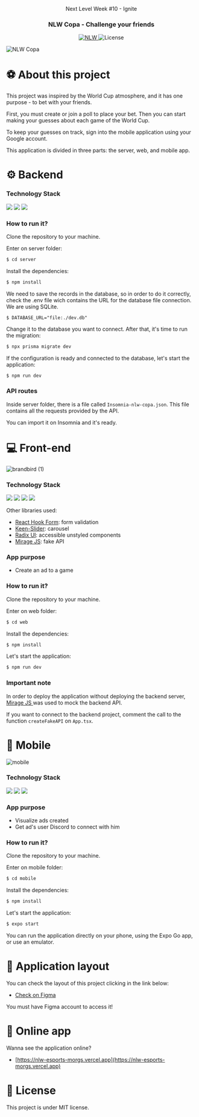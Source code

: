 <p align="center">Next Level Week #10 - Ignite</p>

<h3 align="center">
  NLW Copa - Challenge your friends
</h3>

<p align="center">
  <a href="https://rocketseat.com.br">
    <img alt="NLW" src="https://img.shields.io/badge/NLW-10-%2304D361">
  </a>
  <img alt="License" src="https://img.shields.io/badge/license-MIT-%2304D361">
</p>

<img alt="NLW Copa" src="https://user-images.githubusercontent.com/17517028/201545635-6dc54ec0-e161-4e98-942b-d6d010825592.png" />


# ⚽ About this project

This project was inspired by the World Cup atmosphere, and it has one purpose - to bet with your friends.

First, you must create or join a poll to place your bet. Then you can start making your guesses about each game of the World Cup.

To keep your guesses on track, sign into the mobile application using your Google account.

This application is divided in three parts: the server, web, and mobile app.


# ⚙ Backend

### Technology Stack

<p align="left">
  <img src="https://img.shields.io/badge/TypeScript-007ACC?style=for-the-badge&logo=typescript&logoColor=white" />
  <img src="https://img.shields.io/badge/Node.js-339933?style=for-the-badge&logo=nodedotjs&logoColor=white" />
  <img src="https://img.shields.io/badge/Prisma-3982CE?style=for-the-badge&logo=Prisma&logoColor=white" />
 </p>
 
 ### How to run it?

Clone the repository to your machine.

Enter on server folder:
```bash
$ cd server
```

Install the dependencies:

```bash
$ npm install
```

We need to save the records in the database, so in order to do it correctly, check the .env file wich contains the URL for the database file connection. We are using SQLite. 

```env
$ DATABASE_URL="file:./dev.db"
```

Change it to the database you want to connect. After that, it's time to run the migration:

```bash
$ npx prisma migrate dev
```

If the configuration is ready and connected to the database, let's start the application:
```bash
$ npm run dev
```

### API routes

Inside server folder, there is a file called `Insomnia-nlw-copa.json`. This file contains all the requests provided by the API.

You can import it on Insomnia and it's ready.

# 💻 Front-end

![brandbird (1)](url)


### Technology Stack

<p align="left">
  <img src="https://img.shields.io/badge/TypeScript-007ACC?style=for-the-badge&logo=typescript&logoColor=white" />
  <img src="https://img.shields.io/badge/React-20232A?style=for-the-badge&logo=react&logoColor=61DAFB" />
  <img src="https://img.shields.io/badge/NextJS-B73BFE?style=for-the-badge&logo=next&logoColor=FFD62E" />
  <img src="https://img.shields.io/badge/Tailwind_CSS-38B2AC?style=for-the-badge&logo=tailwind-css&logoColor=white" />
 </p>
 
 
 Other libraries used:
 - [React Hook Form](https://react-hook-form.com): form validation
 - [Keen-Slider](https://keen-slider.io): carousel
 - [Radix UI](https://www.radix-ui.com): accessible unstyled components
 - [Mirage JS](https://miragejs.com/): fake API
 
 ### App purpose

- Create an ad to a game
 
 ### How to run it?

Clone the repository to your machine.

Enter on web folder:
```bash
$ cd web
```

Install the dependencies:

```bash
$ npm install
```

Let's start the application:
```bash
$ npm run dev
```

### Important note

In order to deploy the application without deploying the backend server, [Mirage JS ](https://miragejs.com/) was used to mock the backend API.

If you want to connect to the backend project, comment the call to the function `createFakeAPI` on `App.tsx`.

# 📱 Mobile

![mobile](https://user-images.githubusercontent.com/17517028/194978201-38bd9ce1-0fe8-4583-9a3e-32a7cad7a910.png)

### Technology Stack

<p align="left">
  <img src="https://img.shields.io/badge/TypeScript-007ACC?style=for-the-badge&logo=typescript&logoColor=white" />
  <img src="https://img.shields.io/badge/React_Native-20232A?style=for-the-badge&logo=react&logoColor=61DAFB" />
  <img src="https://img.shields.io/badge/Expo-1B1F23?style=for-the-badge&logo=expo&logoColor=white" />
 </p>

### App purpose

- Visualize ads created
- Get ad's user Discord to connect with him

### How to run it?

Clone the repository to your machine.

Enter on mobile folder:
```bash
$ cd mobile
```

Install the dependencies:

```bash
$ npm install
```

Let's start the application:
```bash
$ expo start
```

You can run the application directly on your phone, using the Expo Go app, or use an emulator.


# 🎨 Application layout

You can check the layout of this project clicking in the link below:

 - [Check on Figma](https://www.figma.com/file/NpZ3PsH1kNWZxeCnjDfgoM/Bol%C3%A3o-da-Copa-(Community)?node-id=0%3A1)

You must have Figma account to access it!

# 🚀 Online app

Wanna see the application online? 

- [https://nlw-esports-morgs.vercel.app](https://nlw-esports-morgs.vercel.app)


# 📝 License

This project is under MIT license.
